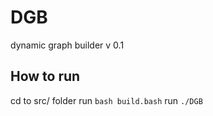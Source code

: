 # DGB
dynamic graph builder v 0.1

## How to run
cd to src/ folder
run `bash build.bash`
run `./DGB`
